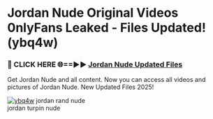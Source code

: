 # Jordan Nude Original Videos 0nlyFans Leaked - Files Updated! (ybq4w)

<h3>🔴 CLICK HERE 🌐==►► <a href="https://tinyurl.com/yrmya6cz" rel="nofollow">Jordan Nude Updated Files</a></h3>

Get Jordan Nude and all content. Now you can access all videos and pictures of Jordan Nude. New Updated Files 2025!

[![ybq4w](https://i.imgur.com/FMdXYCs.gif)](https://tinyurl.com/yrmya6cz)
jordan rand nude<br>
jordan turpin nude